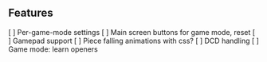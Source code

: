## Features

[ ] Per-game-mode settings
[ ] Main screen buttons for game mode, reset
[ ] Gamepad support
[ ] Piece falling animations with css?
[ ] DCD handling
[ ] Game mode: learn openers
